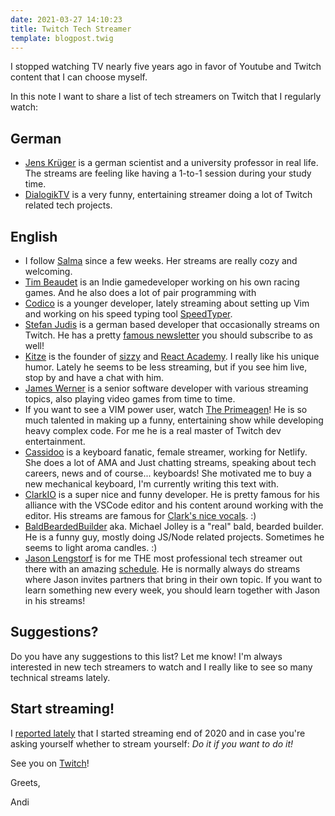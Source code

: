 ```yaml
---
date: 2021-03-27 14:10:23
title: Twitch Tech Streamer
template: blogpost.twig
---
```


I stopped watching TV nearly five years ago in favor of Youtube and Twitch content that I can choose myself.

In this note I want to share a list of tech streamers on Twitch that I regularly watch:

## German

- [Jens Krüger](https://www.twitch.tv/jhkrueger) is a german scientist and a university professor in real life. The streams are feeling like having a 1-to-1 session during your study time.
- [DialogikTV](https://www.twitch.tv/dialogiktv) is a very funny, entertaining streamer doing a lot of Twitch related tech projects.

## English

- I follow [Salma](https://www.twitch.tv/whitep4nth3r) since a few weeks. Her
  streams are really cozy and welcoming.
- [Tim Beaudet](https://www.twitch.tv/timbeaudet) is an Indie gamedeveloper working on his own racing games. And he also does a lot of pair programming with
- [Codico](https://www.twitch.tv/codico) is a younger developer, lately streaming about setting up Vim and working on his speed typing tool [SpeedTyper](https://speedtyper.dev).
- [Stefan Judis](https://www.twitch.tv/stefanjudis) is a german based developer
  that occasionally streams on Twitch. He has a pretty [famous newsletter](https://www.stefanjudis.com/newsletter/) you
  should subscribe to as well!
- [Kitze](https://www.twitch.tv/thekitze) is the founder of
  [sizzy](https://sizzy.co/) and [React Academy](https://www.reactacademy.io/).
  I really like his unique humor. Lately he seems to be less streaming, but if
  you see him live, stop by and have a chat with him.
- [James Werner](https://www.twitch.tv/jmswrnr) is a senior software developer with various streaming topics, also playing video games from time to time.
- If you want to see a VIM power user, watch [The
  Primeagen](https://www.twitch.tv/theprimeagen)! He is so much talented in
  making up a funny, entertaining show while developing heavy complex code. For
  me he is a real master of Twitch dev entertainment.
- [Cassidoo](https://www.twitch.tv/cassidoo) is a keyboard fanatic, female
  streamer, working for Netlify. She does a lot of AMA and Just chatting
  streams, speaking about tech careers, news and of course... keyboards! She
  motivated me to buy a new mechanical keyboard, I'm currently writing this text
  with.
- [ClarkIO](https://www.twitch.tv/clarkio) is a super nice and funny developer.
  He is pretty famous for his alliance with the VSCode editor and his content
  around working with the editor. His streams are famous for [Clark's nice vocals](https://www.kliptok.com/clip/BraveAltruisticVelociraptorKappaRoss-2lZAJf5HB0YrkAW0). :)
- [BaldBeardedBuilder](https://www.twitch.tv/baldbeardedbuilder) aka. Michael
  Jolley is a "real" bald, bearded builder. He is a funny guy, mostly doing
  JS/Node related projects. Sometimes he seems to light aroma candles. :)
- [Jason Lengstorf](https://www.twitch.tv/jlengstorf) is for me THE most
  professional tech streamer out there with an amazing [schedule](https://www.learnwithjason.dev/schedule). He is normally
  always do streams where Jason invites partners that bring in their own topic.
  If you want to learn something new every week, you should learn together with
  Jason in his streams!

## Suggestions?

Do you have any suggestions to this list? Let me know! I'm always interested in
new tech streamers to watch and I really like to see so many technical streams
lately.

## Start streaming!

I [reported lately](../../../posts/personal/streaming/index) that I started
streaming end of 2020 and in case you're asking yourself whether to stream
yourself: _Do it if you want to do it!_

See you on [Twitch](https://www.twitch.tv/andi1984)!

Greets,

Andi
